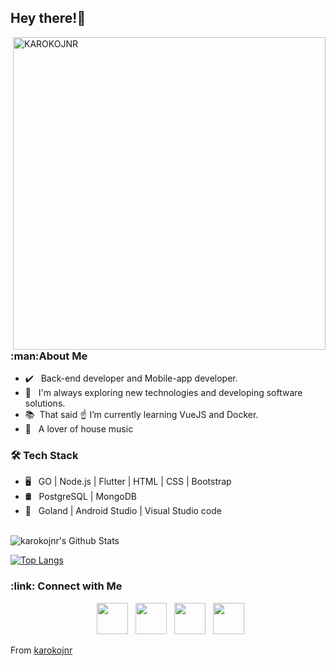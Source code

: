 <h2> Hey there!👋</h2>
<img align="right" alt="KAROKOJNR" src="https://user-images.githubusercontent.com/48678280/88862734-4903af80-d201-11ea-968b-9c939d88a37c.gif" width="500"/>

<h3> :man:About Me </h3>

- :heavy_check_mark: &nbsp; Back-end developer and Mobile-app developer.
- :microscope: &nbsp; I'm always exploring new technologies and developing software solutions.
- :books: &nbsp;That said :point_up: I’m currently learning VueJS and Docker.
- :musical_note: &nbsp; A lover of house music 

<h3>🛠 Tech Stack</h3>

- 🖥  &nbsp; GO | Node.js | Flutter | HTML | CSS | Bootstrap
- 🛢 &nbsp; PostgreSQL | MongoDB
- 🔧 &nbsp; Goland | Android Studio | Visual Studio code 

<br>

<img align="center" src="https://github-readme-stats.vercel.app/api?username=karokojnr&include_all_commits=true&count_private=true&show_icons=true&line_height=20&title_color=7A7ADB&icon_color=2234AE&text_color=D3D3D3&bg_color=0,000000,130F40" alt="karokojnr's Github Stats">

</br>

[![Top Langs](https://github-readme-stats.vercel.app/api/top-langs/?username=karokojnr&line_height=20&layout=compact&text_color=D3D3D3&bg_color=0,000000,130F40)](https://github.com/karokojnr/github-readme-stats)


<h3> :link: Connect with Me </h3>

<p align="center">
&nbsp; <a href="https://twitter.com/karoko_jr" target="_blank" rel="noopener noreferrer"><img src="https://img.icons8.com/plasticine/100/000000/twitter.png" width="50" /></a>  
&nbsp; <a href="https://www.instagram.com/karoko_jr/" target="_blank" rel="noopener noreferrer"><img src="https://img.icons8.com/plasticine/100/000000/instagram-new.png" width="50" /></a>  
&nbsp; <a href="https://www.linkedin.com/in/karoko-jnr-716b19153/" target="_blank" rel="noopener noreferrer"><img src="https://img.icons8.com/plasticine/100/000000/linkedin.png" width="50" /></a>
&nbsp; <a href="mailto:karoko.jnr99@gmail.com" target="_blank" rel="noopener noreferrer"><img src="https://img.icons8.com/plasticine/100/000000/gmail.png"  width="50" /></a>
</p>

From [karokojnr](https://github.com/karokojnr)
